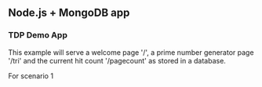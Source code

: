 Node.js + MongoDB app
-----------------

### TDP Demo App

This example will serve a welcome page '/', a prime number generator page '/tri' and the current hit count '/pagecount' as stored in a database.

For scenario 1